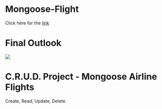 # Mongoose-Flight

Click here for the [link](https://mongoose-flights-cg.herokuapp.com/)

# Final Outlook

![](https://imgur.com/a/RhHn3mz)

# C.R.U.D. Project - Mongoose Airline Flights
Create, Read, Update, Delete.
